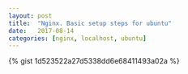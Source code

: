 ```yaml
---
layout: post
title:  "Nginx. Basic setup steps for ubuntu"
date:   2017-08-14
categories: [nginx, localhost, ubuntu]
---
```


{% gist 1d523522a27d5338dd6e68411493a02a %}
